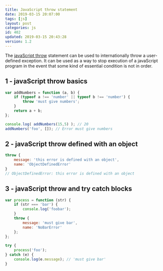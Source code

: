 ```yaml
---
title: JavaScript throw statement
date: 2019-03-15 20:07:00
tags: [js]
layout: post
categories: js
id: 402
updated: 2019-03-15 20:43:28
version: 1.2
---
```


The [javaScript throw](https://developer.mozilla.org/en-US/docs/Web/JavaScript/Reference/Statements/throw) statement can be used to internationally throw a user-defined exception. It can be used as a way to stop execution of a javaScript program in the event that some kind of essential condition is not in order.

<!-- more -->

## 1 - javaScript throw basics

```js
var addNumbers = function (a, b) {
    if (typeof a !== 'number' || typeof b !== 'number') {
        throw 'must give numbers';
    }
    return a + b;
};

console.log( addNumbers(15,5) ); // 20
addNumbers('foo', []); // Error must give numbers
```

## 2 - javaScript throw defined with an object

```js
throw {
    message: 'this error is defined with an object',
    name: 'ObjectDefinedError'
}
// ObjectDefinedError: this error is defined with an object
```

## 3 - javaScript throw and try catch blocks

```js
var process = function (str) {
    if (str === 'bar') {
        console.log('foobar');
    }
    throw {
        message: 'must give bar',
        name: 'NoBarError'
    };
};
 
try {
    process('foo');
} catch (e) {
    console.log(e.message); // 'must give bar'
}
```